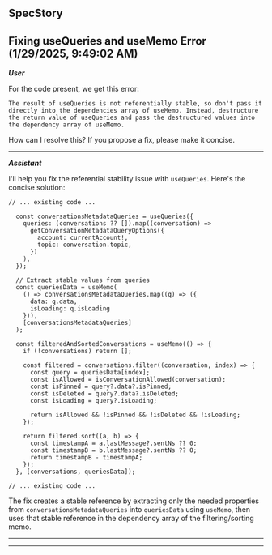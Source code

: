 ## SpecStory

## Fixing useQueries and useMemo Error (1/29/2025, 9:49:02 AM)

_**User**_

For the code present, we get this error:
```
The result of useQueries is not referentially stable, so don't pass it directly into the dependencies array of useMemo. Instead, destructure the return value of useQueries and pass the destructured values into the dependency array of useMemo.
```
How can I resolve this? If you propose a fix, please make it concise.

---

_**Assistant**_

I'll help you fix the referential stability issue with `useQueries`. Here's the concise solution:

```typescript:features/conversation-list/use-conversation-list-conversations.tsx
// ... existing code ...

  const conversationsMetadataQueries = useQueries({
    queries: (conversations ?? []).map((conversation) =>
      getConversationMetadataQueryOptions({
        account: currentAccount!,
        topic: conversation.topic,
      })
    ),
  });

  // Extract stable values from queries
  const queriesData = useMemo(
    () => conversationsMetadataQueries.map((q) => ({ 
      data: q.data,
      isLoading: q.isLoading 
    })),
    [conversationsMetadataQueries]
  );

  const filteredAndSortedConversations = useMemo(() => {
    if (!conversations) return [];

    const filtered = conversations.filter((conversation, index) => {
      const query = queriesData[index];
      const isAllowed = isConversationAllowed(conversation);
      const isPinned = query?.data?.isPinned;
      const isDeleted = query?.data?.isDeleted;
      const isLoading = query?.isLoading;

      return isAllowed && !isPinned && !isDeleted && !isLoading;
    });

    return filtered.sort((a, b) => {
      const timestampA = a.lastMessage?.sentNs ?? 0;
      const timestampB = b.lastMessage?.sentNs ?? 0;
      return timestampB - timestampA;
    });
  }, [conversations, queriesData]);

// ... existing code ...
```

The fix creates a stable reference by extracting only the needed properties from `conversationsMetadataQueries` into `queriesData` using `useMemo`, then uses that stable reference in the dependency array of the filtering/sorting memo.

---



---

